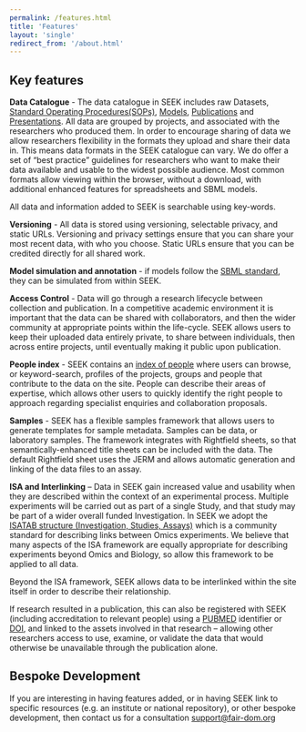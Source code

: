 ```yaml
---
permalink: /features.html
title: 'Features'
layout: 'single'
redirect_from: '/about.html'
---
```



## Key features

**Data Catalogue** - The data catalogue in SEEK includes raw Datasets, [Standard Operating Procedures(SOPs)](https://fairdomhub.org/sops), [Models](https://fairdomhub.org/models), [Publications](https://fairdomhub.org/publications) and [Presentations](https://fairdomhub.org/presentations). All data are grouped by projects, and associated with the researchers who produced them. In order to encourage sharing of data we allow researchers flexibility in the formats they upload and share their data in. This means data formats in the SEEK catalogue can vary. We do offer a set of “best practice” guidelines for researchers who want to make their data available and usable to the widest possible audience.
Most common formats allow viewing within the browser, without a download, with additional enhanced features for spreadsheets and SBML models.

All data and information added to SEEK is searchable using key-words.

**Versioning** - All data is stored using versioning, selectable privacy, and static URLs. Versioning and privacy settings ensure that you can share your most recent data, with who you choose. Static URLs ensure that you can be credited directly for all shared work.

**Model simulation and annotation** - if models follow the [SBML standard](http://sbml.org/), they can be simulated from within SEEK.

**Access Control** - Data will go through a research lifecycle between collection and publication. In a competitive academic environment it is important that the data can be shared with collaborators, and then the wider community at appropriate points within the life-cycle. SEEK allows users to keep their uploaded data entirely private, to share between individuals, then across entire projects, until eventually making it public upon publication.

**People index** - SEEK contains an [index of people](https://fairdomhub.org/people) where users can browse, or keyword-search, profiles of the projects, groups and people that contribute to the data on the site. People can describe their areas of expertise, which allows other users to quickly identify the right people to approach regarding specialist enquiries and collaboration proposals.

**Samples** - SEEK has a flexible samples framework that allows users to generate templates for sample metadata. Samples can be data, or laboratory samples. The framework integrates with Rightfield sheets, so that semantically-enhanced title sheets can be included with the data. The default Rightfield sheet uses the JERM and allows automatic generation and linking of the data files to an assay.

**ISA and Interlinking** – Data in SEEK gain increased value and usability when they are described within the context of an experimental process. 
Multiple experiments will be carried out as part of a single Study, and that study may be part of a wider overall funded Investigation. 
In SEEK we adopt the [ISATAB structure (Investigation, Studies, Assays)](https://isa-tools.org/) which is a community standard for describing links between Omics experiments. 
We believe that many aspects of the ISA framework are equally appropriate for describing experiments beyond Omics and Biology, so allow this framework to be applied to all data.

Beyond the ISA framework, SEEK allows data to be interlinked within the site itself in order to describe their relationship.

If research resulted in a publication, this can also be registered with SEEK (including accreditation to relevant people) using a [PUBMED](http://www.ncbi.nlm.nih.gov/pubmed) identifier or [DOI](http://www.doi.org/), 
and linked to the assets involved in that research – allowing other researchers access to use, examine, or validate the data that would otherwise be unavailable through the publication alone.

## Bespoke Development

If you are interesting in having features added, or in having SEEK link to specific resources (e.g. an institute or national repository), 
or other bespoke development, then contact us for a consultation [support@fair-dom.org](mailto:support@fair-dom.org)